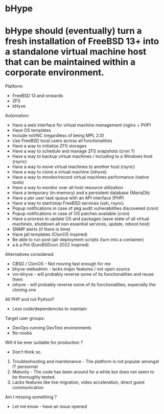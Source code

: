 # bHype
# bHype should (eventually) turn a fresh installation of FreeBSD 13+ into a standalone virtual machine host that can be maintained within a corporate environment.

Platform: 
+ FreeBSD 13 and onwards
+ ZFS
+ bHyve

Automation:
+ Have a web interface for virtual machine management (nginx + PHP)
+ Have OS templates
+ Include noVNC (regardless of being MPL 2.0)
+ Use FreeBSD local users across all functionalities
+ Have a way to initialize ZFS storages
+ Have a way to schedule and manage ZFS snapshots (cron ?)
+ Have a way to backup virtual machines / including to a Windows host (rsync)
+ Have a way to move virtual machines to another host (rsync)
+ Have a way to clone a virtual machine (iohyve)
+ Have a way to monitor/record virtual machines performance (native tools)
+ Have a way to monitor over all host resource utilization 
+ Have a temporary (in-memory) and a persistent database (MariaDb)
+ Have a per user task queue with an API interface (PHP)
+ Have a way to start/stop FreeBSD services (ssh, rsync)
+ Popup notifications in case of pkg audit vulnerabilities discovered (cron)
+ Popup notifications in case of OS patches available (cron)
+ Have a process to update OS and packages 
  (save state of all virtual machines, shutdown all non essential services, update, reboot host)
+ SNMP alerts (if there is time)
+ Have jail templates (ClonOS inspired)
+ Be able to run post-jail-deployment scripts (turn into a container)
+ a.k.a Pot (EuroBSDcon 2022 inspired)

Alternatives considered:
+ CBSD / ClonOS - Not moving fast enough for me
+ bhyve-webadmin - lacks major features / not open source
+ vm-bhyve - will probably reverse some of its functionalities and reuse them
+ iohyve - will probably reverse some of its functionalities, especially the cloning one

All PHP and not Python?
+ Less code/dependencies to maintain

Target user groups:
+ DevOps running DevTest environments
+ No noobs

Will it be ever suitable for production ?
+ Don't think so. 
1) Troubleshooting and maintenance - The platform is not popular amongst IT personnel
2) Maturity - The code has been around for a while but does not seem to be thoroughly tested.
3) Lacks features like live migration, video acceleration, direct guest communication

Am I missing something ?
+ Let me know - have an issue opened
